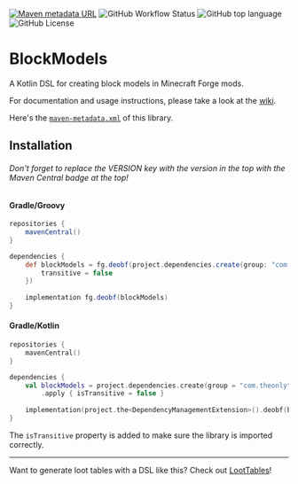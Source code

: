 [![Maven metadata URL](https://img.shields.io/maven-metadata/v?color=blue&label=maven%20central&logo=gradle&metadataUrl=https%3A%2F%2Fs01.oss.sonatype.org%2Fservice%2Flocal%2Frepositories%2Freleases%2Fcontent%2Fcom%2Ftheonlytails%2Fblockmodels%2Fmaven-metadata.xml&style=for-the-badge)](https://search.maven.org/artifact/com.theonlytails/blockmodels)
![GitHub Workflow Status](https://img.shields.io/github/workflow/status/TheOnlyTails/blockmodels/Java%20CI%20with%20Gradle?label=gradle%20build&logo=github&style=for-the-badge)
![GitHub top language](https://img.shields.io/github/languages/top/TheOnlyTails/blockmodels?logo=kotlin&logoColor=white&style=for-the-badge)
![GitHub License](https://img.shields.io/github/license/theonlytails/blockmodels?style=for-the-badge&logo=key)

# BlockModels

A Kotlin DSL for creating block models in Minecraft Forge mods.

For documentation and usage instructions, please take a look at
the [wiki](https://github.com/TheOnlyTails/BlockModels/wiki).

Here's
the [`maven-metadata.xml`](https://s01.oss.sonatype.org/service/local/repositories/releases/content/com/theonlytails/blockmodels/maven-metadata.xml)
of this library.

## Installation

###### Don't forget to replace the VERSION key with the version in the top with the Maven Central badge at the top!

#### Gradle/Groovy

```groovy
repositories {
    mavenCentral()
}

dependencies {
    def blockModels = fg.deobf(project.dependencies.create(group: "com.theonlytails", name: "blockmodels", version: VERSION) {
	    transitive = false
    })
    
    implementation fg.deobf(blockModels)
}
```

#### Gradle/Kotlin

```kotlin
repositories {
    mavenCentral()
}

dependencies {
    val blockModels = project.dependencies.create(group = "com.theonlytails", name = "blockmodels", version = VERSION)
		.apply { isTransitive = false }
    
    implementation(project.the<DependencyManagementExtension>().deobf(blockModels))
}
```

The `isTransitive` property is added to make sure the library is imported correctly.

---

Want to generate loot tables with a DSL like this? Check out [LootTables](https://github.com/theonlytails/loottables)!
